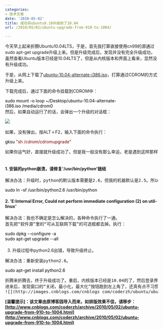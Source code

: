 ```yaml
---
categories:
- 技术文章
date: '2010-05-02'
title: 成功将ubuntu9.10升级到了10.04
url: /2010/05/02/ubuntu-upgrade-from-910-to-1004/

---
```



今天早上起来折腾Ubuntu10.04LTS，于是，首先我打算直接使用cn99的源通过sudo apt-get upgrade升级上来。但是升级完成后，发现并没有完全升级成功，虽然查看Ubuntu版本已经是10.04LTS了，但是从内核版本和界面上看来，显然没有升级成功。

于是，从网上下载了[ubuntu-10.04-alternate-i386.iso](http://mirrors.163.com/ubuntu-releases/.pool/ubuntu-10.04-alternate-i386.iso)，打算通过CDROM的方式升级上来。

下载完成后，通过下面的命令挂载到CDROM中：

<div class="cnblogs_code">
<div><span style="color: #000000;">sudo&nbsp;mount&nbsp;</span><span style="color: #000000;">-</span><span style="color: #000000;">o&nbsp;loop&nbsp;~</span><span style="color: #000000;">/</span><span style="color: #000000;">Desktop</span><span style="color: #000000;">/</span><span style="color: #000000;">ubuntu</span><span style="color: #000000;">-</span><span style="color: #000000;">10.04</span><span style="color: #000000;">-</span><span style="color: #000000;">alternate</span><span style="color: #000000;">-</span><span style="color: #000000;">i386.iso&nbsp;</span><span style="color: #000000;">/</span><span style="color: #000000;">media</span><span style="color: #000000;">/</span><span style="color: #000000;">cdrom0</span></div>
</div>
然后，如果自动运行了的话，会弹出一个升级的对话框：

![](https://help.ubuntu.com/community/KarmicUpgrades?action=AttachFile&amp;do=get&amp;target=umcd1.png)&nbsp;

如果，没有弹出，按ALT＋F2，输入下面的命令执行：

<div class="cnblogs_code">
<div><span style="color: #000000;">gksu&nbsp;</span><span style="color: #800000;">"</span><span style="color: #800000;">sh&nbsp;/cdrom/cdromupgrade</span><span style="color: #800000;">"</span>
<br />
</div>
</div>
<pre>如果你运气好，直接就升级成功了。但是我一般没有那么幸运，老是遇到这样那样的错误。比如，这次折腾中就遇到了下面的问题。

</pre>

#### 1. 安装的python崩溃，请修复'/usr/bin/python'链结

<pre>解决办法：升级时，python的默认版本需要是2.6，但我的机器默认是2.5。所以出错了。修改一下Python的链接：
</pre>
<div class="cnblogs_code">
<div><span style="color: #000000;">sudo&nbsp;ln&nbsp;</span><span style="color: #000000;">-</span><span style="color: #000000;">sf&nbsp;</span><span style="color: #000000;">/</span><span style="color: #000000;">usr</span><span style="color: #000000;">/</span><span style="color: #000000;">bin</span><span style="color: #000000;">/</span><span style="color: #000000;">python2.</span><span style="color: #000000;">6</span><span style="color: #000000;">&nbsp;</span><span style="color: #000000;">/</span><span style="color: #000000;">usr</span><span style="color: #000000;">/</span><span style="color: #000000;">bin</span><span style="color: #000000;">/</span><span style="color: #000000;">python</span></div>
</div>

#### 2. 'E:Internal Error, Could not perform immediate configuration (2) on util-linux'

<pre>解决办法：我也不确定是怎么解决的，各种命令执行了一通。
首先把&#8220;软件源&#8221;里的&#8220;可从互联网下载&#8221;的可选框都去掉。执行：
</pre><div class="cnblogs_code"><div><span style="color: #000000;">sudo&nbsp;dpkg&nbsp;</span><span style="color: #000000;">--</span><span style="color: #000000;">configure&nbsp;</span><span style="color: #000000;">-</span><span style="color: #000000;">a
<br />
sudo&nbsp;apt</span><span style="color: #000000;">-</span><span style="color: #000000;">get&nbsp;upgrade&nbsp;</span><span style="color: #000000;">--</span><span style="color: #000000;">all</span></div>
</div>

#### 
3. 升级过程中python2.6出错，导致升级终止。

<pre>解决办法：重新安装python2.6。
</pre><div class="cnblogs_code"><div><span style="color: #000000;">sudo&nbsp;apt</span><span style="color: #000000;">-</span><span style="color: #000000;">get&nbsp;install&nbsp;python2.</span><span style="color: #000000;">6</span>
</div>
</div>
<pre>
折腾来折腾去，终于升级成功了。重启，内核版本已经是10.04的了，然后登录界面也变了。
进来后，发现窗口的&#8220;关闭，最小化，最大化&#8221;按钮跑到左上角了，还真有点不习惯。秀一下我的桌面吧。
![](http://images.cnblogs.com/cnblogs_com/coderzh/ubuntu/ubuntu10.04.png)&nbsp;
</pre>

**[温馨提示]：该文章由原博客园导入而来，如排版效果不佳，请移步：[http://www.cnblogs.com/coderzh/archive/2010/05/02/ubuntu-upgrade-from-910-to-1004.html](http://www.cnblogs.com/coderzh/archive/2010/05/02/ubuntu-upgrade-from-910-to-1004.html)**
